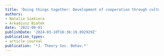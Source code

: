 ```yaml
---
title: 'Doing things together: Development of cooperation through cultural participation'
authors:
- Natalia Siekiera
- Arkadiusz Białek
date: '2021-09-01'
publishDate: '2024-03-10T16:36:19.892929Z'
publication_types:
- article-journal
publication: '*J. Theory Soc. Behav.*'
---
```

